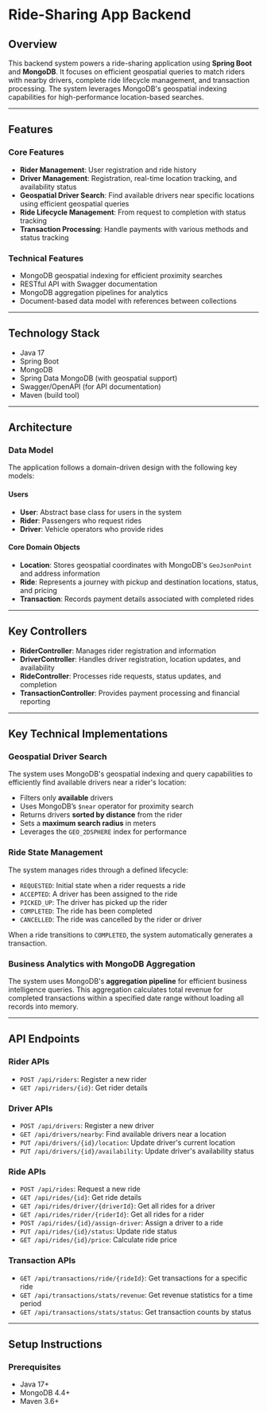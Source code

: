 # Ride-Sharing App Backend

## Overview
This backend system powers a ride-sharing application using **Spring Boot** and **MongoDB**. It focuses on efficient geospatial queries to match riders with nearby drivers, complete ride lifecycle management, and transaction processing. The system leverages MongoDB's geospatial indexing capabilities for high-performance location-based searches.

---

## Features

### Core Features
- **Rider Management**: User registration and ride history  
- **Driver Management**: Registration, real-time location tracking, and availability status  
- **Geospatial Driver Search**: Find available drivers near specific locations using efficient geospatial queries  
- **Ride Lifecycle Management**: From request to completion with status tracking  
- **Transaction Processing**: Handle payments with various methods and status tracking  

### Technical Features
- MongoDB geospatial indexing for efficient proximity searches  
- RESTful API with Swagger documentation  
- MongoDB aggregation pipelines for analytics  
- Document-based data model with references between collections  

---

## Technology Stack
- Java 17  
- Spring Boot  
- MongoDB  
- Spring Data MongoDB (with geospatial support)  
- Swagger/OpenAPI (for API documentation)  
- Maven (build tool)  

---

## Architecture

### Data Model

The application follows a domain-driven design with the following key models:

#### Users
- **User**: Abstract base class for users in the system  
- **Rider**: Passengers who request rides  
- **Driver**: Vehicle operators who provide rides  

#### Core Domain Objects
- **Location**: Stores geospatial coordinates with MongoDB's `GeoJsonPoint` and address information  
- **Ride**: Represents a journey with pickup and destination locations, status, and pricing  
- **Transaction**: Records payment details associated with completed rides  

---

## Key Controllers
- **RiderController**: Manages rider registration and information  
- **DriverController**: Handles driver registration, location updates, and availability  
- **RideController**: Processes ride requests, status updates, and completion  
- **TransactionController**: Provides payment processing and financial reporting  

---

## Key Technical Implementations

### Geospatial Driver Search

The system uses MongoDB's geospatial indexing and query capabilities to efficiently find available drivers near a rider's location:

- Filters only **available** drivers  
- Uses MongoDB’s `$near` operator for proximity search  
- Returns drivers **sorted by distance** from the rider  
- Sets a **maximum search radius** in meters  
- Leverages the `GEO_2DSPHERE` index for performance  

### Ride State Management

The system manages rides through a defined lifecycle:

- `REQUESTED`: Initial state when a rider requests a ride  
- `ACCEPTED`: A driver has been assigned to the ride  
- `PICKED_UP`: The driver has picked up the rider  
- `COMPLETED`: The ride has been completed  
- `CANCELLED`: The ride was cancelled by the rider or driver  

When a ride transitions to `COMPLETED`, the system automatically generates a transaction.

### Business Analytics with MongoDB Aggregation

The system uses MongoDB's **aggregation pipeline** for efficient business intelligence queries. This aggregation calculates total revenue for completed transactions within a specified date range without loading all records into memory.

---

## API Endpoints

### Rider APIs
- `POST /api/riders`: Register a new rider  
- `GET /api/riders/{id}`: Get rider details  

### Driver APIs
- `POST /api/drivers`: Register a new driver  
- `GET /api/drivers/nearby`: Find available drivers near a location  
- `PUT /api/drivers/{id}/location`: Update driver's current location  
- `PUT /api/drivers/{id}/availability`: Update driver's availability status  

### Ride APIs
- `POST /api/rides`: Request a new ride  
- `GET /api/rides/{id}`: Get ride details  
- `GET /api/rides/driver/{driverId}`: Get all rides for a driver  
- `GET /api/rides/rider/{riderId}`: Get all rides for a rider  
- `POST /api/rides/{id}/assign-driver`: Assign a driver to a ride  
- `PUT /api/rides/{id}/status`: Update ride status  
- `GET /api/rides/{id}/price`: Calculate ride price  

### Transaction APIs
- `GET /api/transactions/ride/{rideId}`: Get transactions for a specific ride  
- `GET /api/transactions/stats/revenue`: Get revenue statistics for a time period  
- `GET /api/transactions/stats/status`: Get transaction counts by status  

---

## Setup Instructions

### Prerequisites
- Java 17+  
- MongoDB 4.4+  
- Maven 3.6+  
